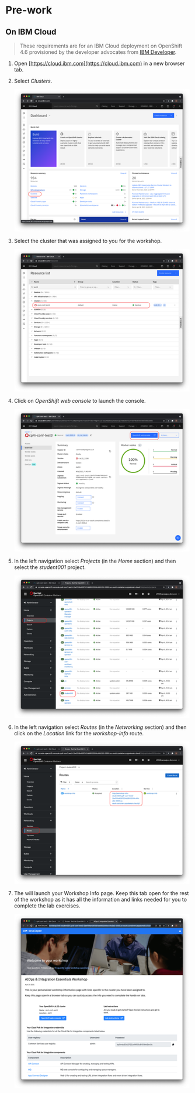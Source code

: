 # Pre-work

## On IBM Cloud

> These requirements are for an IBM Cloud deployment on OpenShift 4.6 provisioned by the developer advocates from [IBM Developer](https://developer.ibm.com).

1. Open [https://cloud.ibm.com](https://cloud.ibm.com) in a new browser tab.

2. Select *Clusters*.

    ![Select clusters](images/cloud-dashboard.png)

3. Select the cluster that was assigned to you for the workshop.

    ![Select cluster](images/cloud-account.png)

4. Click on *OpenShift web console* to launch the console.

    ![Open console](images/open-console.png)

5. In the left navigation select *Projects* (in the *Home* section) and then select the *student001* project.

    ![Select project](images/select-project.png)

6. In the left navigation select *Routes* (in the *Networking* section) and then click on the *Location* link for the *workshop-info* route.

    ![Launch Workshop Info](images/launch-workshop-info.png)

7. The will launch your Workshop Info page. Keep this tab open for the rest of the workshop as it has all the information and links needed for you to complete the lab exercises.

    ![Workshop Info Page](images/workshop-info-page.png)
